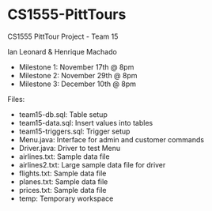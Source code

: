 # CS1555-PittTours
CS1555 PittTour Project - Team 15

Ian Leonard & Henrique Machado

- Milestone 1: November 17th @ 8pm
- Milestone 2: November 29th @ 8pm
- Milestone 3: December 10th @ 8pm

Files:
- team15-db.sql: Table setup
- team15-data.sql: Insert values into tables
- team15-triggers.sql: Trigger setup
- Menu.java: Interface for admin and customer commands
- Driver.java: Driver to test Menu
- airlines.txt: Sample data file
- airlines2.txt: Large sample data file for driver
- flights.txt: Sample data file
- planes.txt: Sample data file
- prices.txt: Sample data file
- temp: Temporary workspace
